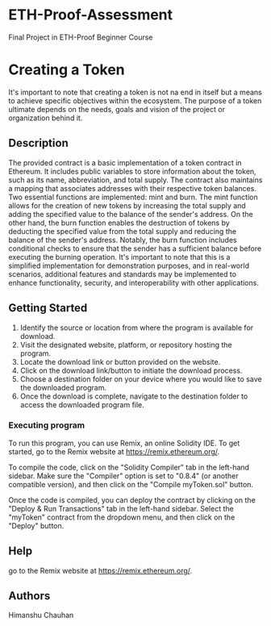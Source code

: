 # ETH-Proof-Assessment
Final Project in ETH-Proof Beginner Course


# Creating a Token

It's important to note that creating a token is not na end in itself but a means to achieve specific objectives within the ecosystem. The purpose of a token ultimate depends on the needs, goals and vision of the project or organization behind it.

## Description

The provided contract is a basic implementation of a token contract in Ethereum. It includes public variables to store information about the token, such as its name, abbreviation, and total supply. The contract also maintains a mapping that associates addresses with their respective token balances. Two essential functions are implemented: mint and burn. The mint function allows for the creation of new tokens by increasing the total supply and adding the specified value to the balance of the sender's address. On the other hand, the burn function enables the destruction of tokens by deducting the specified value from the total supply and reducing the balance of the sender's address. Notably, the burn function includes conditional checks to ensure that the sender has a sufficient balance before executing the burning operation. It's important to note that this is a simplified implementation for demonstration purposes, and in real-world scenarios, additional features and standards may be implemented to enhance functionality, security, and interoperability with other applications.

## Getting Started

1. Identify the source or location from where the program is available for download.
2. Visit the designated website, platform, or repository hosting the program.
3. Locate the download link or button provided on the website.
4. Click on the download link/button to initiate the download process.
5. Choose a destination folder on your device where you would like to save the downloaded program.
6. Once the download is complete, navigate to the destination folder to access the downloaded program file.

### Executing program

To run this program, you can use Remix, an online Solidity IDE. To get started, go to the Remix website at https://remix.ethereum.org/.

To compile the code, click on the "Solidity Compiler" tab in the left-hand sidebar. Make sure the "Compiler" option is set to "0.8.4" (or another compatible version), and then click on the "Compile myToken.sol" button.

Once the code is compiled, you can deploy the contract by clicking on the "Deploy & Run Transactions" tab in the left-hand sidebar. Select the "myToken" contract from the dropdown menu, and then click on the "Deploy" button.


## Help

go to the Remix website at https://remix.ethereum.org/.

## Authors


Himanshu Chauhan

